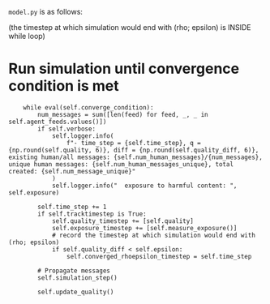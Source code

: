 `model.py` is as follows: 

(the timestep at which simulation would end with (rho; epsilon) is INSIDE while loop)

# Run simulation until convergence condition is met
        while eval(self.converge_condition):
            num_messages = sum([len(feed) for feed, _, _ in self.agent_feeds.values()])
            if self.verbose:
                self.logger.info(
                    f"- time_step = {self.time_step}, q = {np.round(self.quality, 6)}, diff = {np.round(self.quality_diff, 6)}, existing human/all messages: {self.num_human_messages}/{num_messages}, unique human messages: {self.num_human_messages_unique}, total created: {self.num_message_unique}"
                )
                self.logger.info("  exposure to harmful content: ", self.exposure)

            self.time_step += 1
            if self.tracktimestep is True:
                self.quality_timestep += [self.quality]
                self.exposure_timestep += [self.measure_exposure()]
                # record the timestep at which simulation would end with (rho; epsilon)
                if self.quality_diff < self.epsilon:
                    self.converged_rhoepsilon_timestep = self.time_step

            # Propagate messages
            self.simulation_step()

            self.update_quality()
